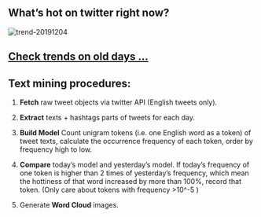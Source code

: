 ## What’s hot on twitter right now?

![trend-20191204][wordcloud]

[wordcloud]: https://raw.githubusercontent.com/xdqc/tweet-trend-everyday/master/word-cloud/trend-20191204.png?token=AF5V4P7ADR6KQBZ4CEDTNIK6AXRMU "trend-20191204"

## [Check trends on old days ...](https://github.com/xdqc/tweet-trend-everyday/tree/master/word-cloud)

## Text mining procedures:

1. **Fetch** raw tweet objects via twitter API (English tweets only).

2. **Extract** texts + hashtags parts of tweets for each day.

3. **Build Model** Count unigram tokens (i.e. one English word as a token) of tweet texts, calculate the occurrence frequency of each token, order by frequency high to low.

4. **Compare** today’s model and yesterday’s model. If today’s frequency of one token is higher than 2 times of yesterday’s frequency, which mean the hottiness of that word increased by more than 100%, record that token. (Only care about tokens with frequency >10^-5 )

5. Generate **Word Cloud** images.
